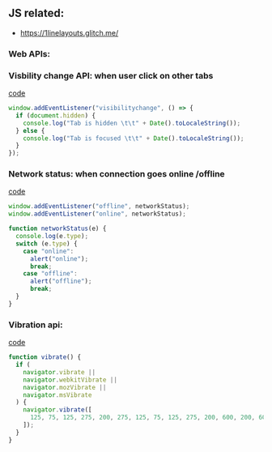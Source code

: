 ## JS related:

- https://1linelayouts.glitch.me/

### Web APIs:

### Visbility change API: when user click on other tabs

[code](./code/js-related/visibility)

```js
window.addEventListener("visibilitychange", () => {
  if (document.hidden) {
    console.log("Tab is hidden \t\t" + Date().toLocaleString());
  } else {
    console.log("Tab is focused \t\t" + Date().toLocaleString());
  }
});
```

### Network status: when connection goes online /offline

[code](./code/js-related/network-info-api)

```js
window.addEventListener("offline", networkStatus);
window.addEventListener("online", networkStatus);

function networkStatus(e) {
  console.log(e.type);
  switch (e.type) {
    case "online":
      alert("online");
      break;
    case "offline":
      alert("offline");
      break;
  }
}
```

### Vibration api:

[code](./code/js-related/vibration)

```js
function vibrate() {
  if (
    navigator.vibrate ||
    navigator.webkitVibrate ||
    navigator.mozVibrate ||
    navigator.msVibrate
  ) {
    navigator.vibrate([
      125, 75, 125, 275, 200, 275, 125, 75, 125, 275, 200, 600, 200, 600,
    ]);
  }
}
```
